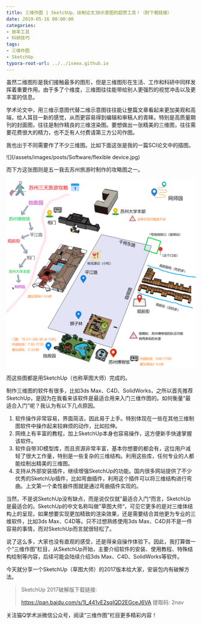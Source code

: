```yaml
---
title: 三维作图 | SketchUp，绘制论文3D示意图的超赞工具！（附下载链接）
date: 2019-05-16 00:00:00
categories:
- 效率工具
- 科研技巧
tags:
- 三维作图
- SketchUp
typora-root-url: ../../iseex.github.io
---
```


虽然二维图形是我们接触最多的图形，但是三维图形在生活、工作和科研中同样发挥着重要作用。由于多了个维度，三维图往往能带给别人更强烈的视觉冲击以及更丰富的信息。

学术论文中，用三维示意图代替二维示意图往往能让整篇文章看起来更加美观和高端，给人耳目一新的感觉，从而更容易得到编辑和审稿人的青睐。特别是高质量期刊的封面图，往往是制作精良的三维渲染图。要想做出一张精美的三维图，往往需要花费很大的精力，也不乏有人付费请第三方公司作图。

我也出于不同需要作了不少三维图。比如下面这张是我的一篇SCI论文中的插图。

![](/assets/images/posts/Software/flexible device.jpg)

而下方这张图则是五一我去苏州旅游时制作的攻略图之一。

![](/assets/images/posts/Software/苏州1绘图1.png)

而这些图都是用SketchUp（也称草图大师）完成的。

制作三维图的软件有很多，比如3ds Max、C4D、SolidWorks，之所以首先推荐SketchUp，是因为在我看来该软件是最适合用来入门三维作图的。如何衡量“最适合入门”呢？我认为有以下几点原因。

1. 软件操作非常容易，界面简洁，因此易于上手。特别体现在一些在其他三维制图软件中操作起来较麻烦的动作，比如拉伸。
2. 网络上有丰富的教程，加上SketchUp本身也容易操作，这方便新手快速掌握该软件。
3. 软件自带3D模型库，而且资源非常丰富，基本你想要的都会有，这位用户减轻了很大工作量，特别是一些复杂的三维结构。利用这些库，任何专业的人都能绘制出精美的三维图。
4. 支持从外部安装插件，继续增强SketchUp的功能。国内很多网站提供了不少优秀的SketchUp插件，比如弯曲插件，利用这个插件可以将三维结构进行弯曲。上文第一个柔性器件图就是通过弯曲插件实现的。

当然，不是说SketchUp没有缺点，而是说仅仅就”最适合入门“而言，SketchUp是最适合的。SketchUp的中文名称叫做”草图大师“，可见它更多的是对三维体结构上的呈现，如果想要实现更加精致的渲染效果，还是需要结合其他更为专业的三维软件，比如3ds Max、C4D等。只不过想熟练使用3ds Max、C4D并不是一件容易的事情，而对SketchUp而言就很轻松了。

说了这么多，大家也没有直观的感受，还是得亲自操作体验下。因此，我打算做一个“三维作图”栏目，从SketchUp开始，主要介绍软件的安装、使用教程、特殊结构绘制等内容，后续可能会陆续介绍3ds Max、C4D、SolidWorks等软件。

今天就分享一个SketchUp（草图大师）的2017版本给大家，安装包内有破解方法。

>SketchUp 2017破解版下载链接: 
>
>https://pan.baidu.com/s/1I_441vE2sqIQD2EGceJ6VA 提取码: 2nav 

关注猫Q学术派微信公众号，阅读“三维作图”栏目更多精彩内容！